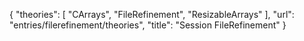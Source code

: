 {
    "theories": [
        "CArrays",
        "FileRefinement",
        "ResizableArrays"
    ],
    "url": "entries/filerefinement/theories",
    "title": "Session FileRefinement"
}